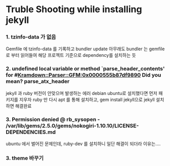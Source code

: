# Truble Shooting while installing jekyll

### 1. tzinfo-data 가 없음
Gemfile 에 tzinfo-data 를 기록하고 bundler update
아무래도 bundler 는 gemfile 로 부터 읽어들여 해당 프로젝트 기준으로 dependency를 설치하는 듯


### 2. undefined local variable or method `parse_header_contents' for #<Kramdown::Parser::GFM:0x0000555b87df9890> Did you mean? parse_atx_header

jekyll 과 ruby 버전이 안맞으며 발생하는 에러
debian ubuntu로 설치했다면 먼저 패키지를 지우자
ruby 만 다시 apt 를 통해 설치하고,
gem install jekyll으로 jekyll 설치하면 해결완료

### 3.     Permission denied @ rb_sysopen - /var/lib/gems/2.5.0/gems/nokogiri-1.10.10/LICENSE-DEPENDENCIES.md

ubuntu 에서 벌어진 문제인데,
ruby-dev 를 설치하니 일단 해결이 되더라
이유는....

### 3. theme 바꾸기
 
